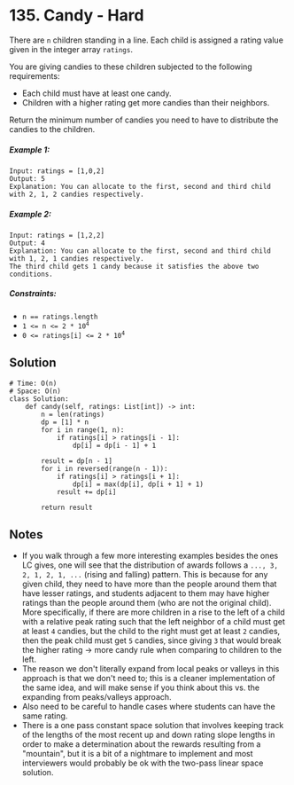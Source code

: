 # 135. Candy - Hard

There are `n` children standing in a line. Each child is assigned a rating value given in the integer array `ratings`.

You are giving candies to these children subjected to the following requirements:

- Each child must have at least one candy.
- Children with a higher rating get more candies than their neighbors.

Return the minimum number of candies you need to have to distribute the candies to the children.

##### Example 1:

```
Input: ratings = [1,0,2]
Output: 5
Explanation: You can allocate to the first, second and third child with 2, 1, 2 candies respectively.
```

##### Example 2:

```
Input: ratings = [1,2,2]
Output: 4
Explanation: You can allocate to the first, second and third child with 1, 2, 1 candies respectively.
The third child gets 1 candy because it satisfies the above two conditions.
```

##### Constraints:

- `n == ratings.length`
- <code>1 <= n <= 2 * 10<sup>4</sup></code>
- <code>0 <= ratings[i] <= 2 * 10<sup>4</sup></code>

## Solution

```
# Time: O(n)
# Space: O(n)
class Solution:
    def candy(self, ratings: List[int]) -> int:
        n = len(ratings)
        dp = [1] * n
        for i in range(1, n):
            if ratings[i] > ratings[i - 1]:
                dp[i] = dp[i - 1] + 1
        
        result = dp[n - 1]
        for i in reversed(range(n - 1)):
            if ratings[i] > ratings[i + 1]:
                dp[i] = max(dp[i], dp[i + 1] + 1)
            result += dp[i]
        
        return result
```

## Notes
- If you walk through a few more interesting examples besides the ones LC gives, one will see that the distribution of awards follows a `..., 3, 2, 1, 2, 1, ...` (rising and falling) pattern. This is because for any given child, they need to have more than the people around them that have lesser ratings, and students adjacent to them may have higher ratings than the people around them (who are not the original child). More specifically, if there are more children in a rise to the left of a child with a relative peak rating such that the left neighbor of a child must get at least `4` candies, but the child to the right must get at least `2` candies, then the peak child must get `5` candies, since giving `3` that would break the higher rating -> more candy rule when comparing to children to the left. 
- The reason we don't literally expand from local peaks or valleys in this approach is that we don't need to; this is a cleaner implementation of the same idea, and will make sense if you think about this vs. the expanding from peaks/valleys approach.
- Also need to be careful to handle cases where students can have the same rating. 
- There is a one pass constant space solution that involves keeping track of the lengths of the most recent up and down rating slope lengths in order to make a determination about the rewards resulting from a "mountain", but it is a bit of a nightmare to implement and most interviewers would probably be ok with the two-pass linear space solution.